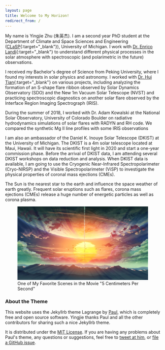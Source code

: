 ```yaml
---
layout: page
title: Welcome to My Horizon!
redirect_from: /
---
```


My name is Yingjie Zhu (朱英杰). I am a second year PhD student at the Department of Climate and Space Sciences and Engineering ([CLaSP](https://clasp.engin.umich.edu/){:target="_blank"}), University of Michigan. I work with [Dr. Enrico Landi](https://clasp.engin.umich.edu/people/enrico-landi/){:target="_blank"} to understand different physical processes in the solar atmosphere with spectroscopic (and polarimetric in the future) observations. 

I received my Bachelor's degree of Science from Peking University, where I found my interests in solar physics and astronomy. I worked with [Dr. Hui Tian](https://www.space.pku.edu.cn/team/faculty/304894.htm){:target="_blank"} on various projects, including analyzing the formation of an S-shape flare ribbon observed by Solar Dynamics Observatory (SDO) and the New 1m Vacuum Solar Telescope (NVST) and practicing spectroscopic diagnostics on another solar flare observed by the Interface Region Imaging Spectrograph (IRIS). 

During the summer of 2018, I worked with Dr. Adam Kowalski at the National Solar Observatory, University of Colorado Boulder on radiative hydrodynamics simulations of solar flares with RADYN and RH code. We compared the synthetic Mg II line profiles with some IRIS observations  

I am also an ambassador of the Daniel K. Inouye Solar Telescope (DKIST) at the University of Michigan. The DKIST is a 4m solar telescope located at Maui, Hawaii. It will have its scientific first light in 2020 and start a one-year commission phase. Before the arrival of DKIST data, I am attending several DKIST workshops on data reduction and analysis. When DKIST data is available, I am going to use the Cryogenic Near-Infrared Spectropolarimeter (Cryo-NIRSP) and the Visible Spectropolarimeter (ViSP) to investigate the physical properties of coronal mass ejections (CMEs).

The Sun is the nearest star to the earth and influence the space weather of earth greatly. Frequent solar eruptions such as flares, corona mass ejections (CMEs) release a huge number of energetic particles as well as corona plasma. 

<figure>
  <img src="/assets/img/sun_1.jpg" width="width:100%" class="center">
  <figcaption>One of My Favorite Scenes in the Movie "5 Centimeters Per Second"</figcaption>
</figure>


### About the Theme

This website uses the Jekyllrb theme Lagrange by [Paul](https://www.github.com/lenpaul), which is completely free and open source software. Yingjie thanks Paul and all the other contributors for sharing such a nice Jekyllrb theme.

It is distributed under the [MIT License](http://choosealicense.com/licenses/mit/). If you are having any problems about Paul's theme, any questions or suggestions, feel free to [tweet at him](https://twitter.com/intent/tweet?text=My%question%about%Lagrange%is:%&amp;via=paululele), or [file a GitHub issue](https://github.com/lenpaul/lagrange/issues/new).
